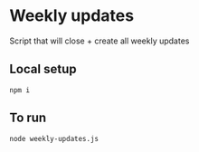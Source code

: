 # Weekly updates

Script that will close + create all weekly updates

## Local setup

```
npm i
```

## To run

```
node weekly-updates.js
```
